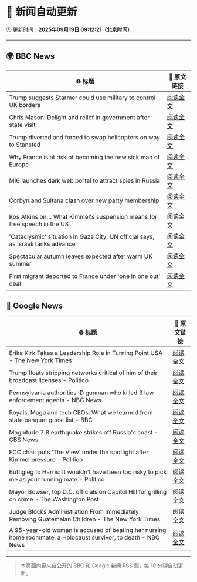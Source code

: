 # 🧠 新闻自动更新

🕒 更新时间：**2025年09月19日 09:12:21（北京时间）**

---

## 🌍 BBC News

| 🌐 标题 | 🔗 原文链接 |
|--------|-------------|
| Trump suggests Starmer could use military to control UK borders | [阅读全文](https://www.bbc.com/news/articles/cpd91wjypj9o?at_medium=RSS&at_campaign=rss) |
| Chris Mason: Delight and relief in government after state visit | [阅读全文](https://www.bbc.com/news/articles/cvgn3445655o?at_medium=RSS&at_campaign=rss) |
| Trump diverted and forced to swap helicopters on way to Stansted | [阅读全文](https://www.bbc.com/news/articles/c1wg8nq0p3ro?at_medium=RSS&at_campaign=rss) |
| Why France is at risk of becoming the new sick man of Europe | [阅读全文](https://www.bbc.com/news/articles/cvg9n6vr2eyo?at_medium=RSS&at_campaign=rss) |
| MI6 launches dark web portal to attract spies in Russia | [阅读全文](https://www.bbc.com/news/articles/c0r0vk1j4j8o?at_medium=RSS&at_campaign=rss) |
| Corbyn and Sultana clash over new party membership | [阅读全文](https://www.bbc.com/news/articles/cgkn3v1e7g3o?at_medium=RSS&at_campaign=rss) |
| Ros Atkins on… What Kimmel's suspension means for free speech in the US | [阅读全文](https://www.bbc.com/news/videos/crme42nr8exo?at_medium=RSS&at_campaign=rss) |
| 'Cataclysmic' situation in Gaza City, UN official says, as Israeli tanks advance | [阅读全文](https://www.bbc.com/news/articles/c5y8l46m5evo?at_medium=RSS&at_campaign=rss) |
| Spectacular autumn leaves expected after warm UK summer | [阅读全文](https://www.bbc.com/weather/articles/c5yvd830p37o?at_medium=RSS&at_campaign=rss) |
| First migrant deported to France under 'one in one out' deal | [阅读全文](https://www.bbc.com/news/articles/ckg653r06jgo?at_medium=RSS&at_campaign=rss) |

## 📰 Google News

| 🌐 标题 | 🔗 原文链接 |
|--------|-------------|
| Erika Kirk Takes a Leadership Role in Turning Point USA - The New York Times | [阅读全文](https://news.google.com/rss/articles/CBMif0FVX3lxTE80VzJ0SGFEZzg2dndDU3dnaV9sTEppSDY2NHdHZVNjQ0JYbTFpTUt3UERQLWtac0RBYy1OWl9vaWFWZk55amZYSk9JcmV0TjJOMi1LSlRCQ0c3a0dXTGR6Z05TOUlLLXRHdVgwb2MxTUljQ1dnUC1nSVZPbDJteTQ?oc=5) |
| Trump floats stripping networks critical of him of their broadcast licenses - Politico | [阅读全文](https://news.google.com/rss/articles/CBMiwwFBVV95cUxOY2NTUWJabzU5amg4b19IbmxBdVozQnhYNGtxUFpXRWl3Y2VwLS0tRGQxNnhaWGt2bTRVWEhob2dhT3QtX2IzSWIxRVdjMW56cE9KQlExUkVGLWNZRm9lVkpsc0ZQRWhGdUZZcmdXbXBubHgtTkF1UmRDeFhIMXRaeGE4cjM5N0VFeFpQZFlGS3g5amdjTGhTR0JYUUtKWF9mZHpvSzdzWXlGOXdFaXRKblNrdnVhR0dFXzUwNjRNSkVRMXM?oc=5) |
| Pennsylvania authorities ID gunman who killed 3 law enforcement agents - NBC News | [阅读全文](https://news.google.com/rss/articles/CBMitAFBVV95cUxPMkV5RWpzSjBsQ29MSDlSVm1VTVItZXJ1R0xRVnNtMFlEX2F0czljOWdsQk9HY3hDY0haZTJlQXB0N0Jjd0d3ekEyLWRITnVzX2NuT202YlRIZWQxQk9ULXZkajMtTmJGY2lBZ3d3MFMtOFlxZkp4WXFEVDU1TnFUbC1ib3JFZmZTdjVmYVZsUGduRmREZXUySlk3RU1FblFoZnE3U0tTOVIxN0t5bXc3bWhMRTjSAVZBVV95cUxPTnViQzNqSlFYOXZacGVwVkFpTWdLVjVsUVRiQWNqbC1uc2dEbjIyZnVqR3ZjN2o1M0ZjYXU2VDRCUm9PLVBzRzI4M3JiUnFnczlyalROQQ?oc=5) |
| Royals, Maga and tech CEOs: What we learned from state banquet guest list - BBC | [阅读全文](https://news.google.com/rss/articles/CBMiWkFVX3lxTE0zX0pSeVdBeW13WnNPckJaSWhPb0ZaOTdtR21hbkpfdHo3Q0xRVDVRRlJVbWlEVGptZGdkU3Q2c3FWS2FIMFN6ZkNsbEZ2V2VqTkx5RjYzWGVEQdIBX0FVX3lxTE5RQlBUOVpiM3RfQzlSaFI0Q1lKRDd6a3dCampQd2VuWk9vd3M5SHBIZHQ1UTZNd2Z4Q0U1ZDMwV1R3Ykw3MzdXSk5EU2EybXBkcXFuM19FdmF4Nk1DNWRZ?oc=5) |
| Magnitude 7.8 earthquake strikes off Russia's coast - CBS News | [阅读全文](https://news.google.com/rss/articles/CBMijgFBVV95cUxPZzA4VkV2cWxUMnpTdFlscGZCcXFTLWQ4bWItRkZnTlRucVV3UFA0ZW9vdEFpOXBGRVBZOUNSTl90V0VJR1FkdnAwNmRfM1YtTkZTMFNIaE1BbEZMajNzVTBsQlZ6Q01LNkFqUXFGMjJGVFhYMVAyTFIyQ3lSeHZvVU9Cak5nd0tpbTlYVFRB0gGTAUFVX3lxTE5Ed0gzaFdKZmJyTXlwWF93VVB1QjdGSWFlUGVleWpGZ1hUNnhmMGJzcXFiM2N0WkxMdFRteUlXdzNQT0c4Qk9WU250VnlTZlpIZjNOT09fTzk1UmU1MV9hWF9LMHZaV1drMGNVdU5XNk9wazhMczRFNmZaaDBxbEhpUWZLemN0c2s1dnpnN2NmdXdpVQ?oc=5) |
| FCC chair puts ‘The View’ under the spotlight after Kimmel pressure - Politico | [阅读全文](https://news.google.com/rss/articles/CBMigAFBVV95cUxOM201V0dKUGxPVDc3eU0yendoUmtpMjc1RkpxNk52QVhqaEVldFVMZThKTTA4QXltaEltZW5QWFJBcU5rT3Y0SEZLYzNndGtEWWVvZnlXTHc5cENsMm1STUFONWx5dE5fSXpiMzZyZ3lVVG9mT1pyY09pWC16azlJRA?oc=5) |
| Buttigieg to Harris: It wouldn’t have been too risky to pick me as your running mate - Politico | [阅读全文](https://news.google.com/rss/articles/CBMikAFBVV95cUxPa3lTT2FaOW1MZ3hYLW1NZXFUWmZTc1V6eFhNOW0zcGgyQ0hfdjh5MGY5NDZkbzRFeUVSdm5wX2ZZTXRUelJOOGsyMXl0T1pGeWVnMTBQZVktbEJmTTZybENsdUg2VjVVMmZwZk1EWldLSng2bUc2N1NSOW5WeXV3YkNmTkJaVk9DX0REM2c2c1g?oc=5) |
| Mayor Bowser, top D.C. officials on Capitol Hill for grilling on crime - The Washington Post | [阅读全文](https://news.google.com/rss/articles/CBMikwFBVV95cUxQcWllZGtWWVNNMGk2cXI0b1ItTEpLTG9Id2dkeFpPY196UDUxWUJHZEd2dFp6QmtsUU51YnNBNFZVRjNzVHF2TVREYTVQcTlkYlcxU0x4eXh2aG1iSGxMaG81eVFTelJmQm1LZVZ0UTlpb1p4SlRiVVJ0LXpPX1VQOHJKWmhaLV8yV0ZBZG9EMUZab3M?oc=5) |
| Judge Blocks Administration From Immediately Removing Guatemalan Children - The New York Times | [阅读全文](https://news.google.com/rss/articles/CBMiiwFBVV95cUxOczBHWEpoaG0xaENLT0RZYmxZLVlCMmlWZnVYUzB6ZzlURjNfWFNnSkxOYURHbUNfUEItRnZyVFJWOE5KX0Q2S2FwLU1lWUZRRHl4S1FKWUthcHUyZm82VnJqU2hOUGdnSkZkNFFndTQ3RDBVVFVjQzNqTnFldDNCNHZEdFp4Yk1JMkJr?oc=5) |
| A 95-year-old woman is accused of beating her nursing home roommate, a Holocaust survivor, to death - NBC News | [阅读全文](https://news.google.com/rss/articles/CBMiugFBVV95cUxNRFBQMy0yd3hvTHJyamJQaUFSdzFOTkYwbDRCaXhObW1TeGdNbjJfWDNGcjdVc09EQUd3d2w4RUpXM2dUMjdlSWZXbHlaS0lPRzNOX0ZMWUtqMENnUUZXaklkTC0tcUdBaUNWTl9yaW1sSXpXbHFPVUhiTk5XeEVVTzJZVUV5TDM4U2h5NThFUExwSDN6a1Q0NnlyeFJoS3Z4OHZVQVQxU1ZDdlBscGI3M0V2VU1NeDRyemfSAVZBVV95cUxPVWpCbE9WU0tZVEFwVmFRM0lfNm1rbDdfaFhYUjR4TFB4dEVIdmYzQkh4akpiSUVyVXZXRUNfT1hSUnU0bHBWR3k4NDk5SWFaUHpGRmRPQQ?oc=5) |

---
> 本页面内容来自公开的 BBC 和 Google 新闻 RSS 源，每 10 分钟自动更新。